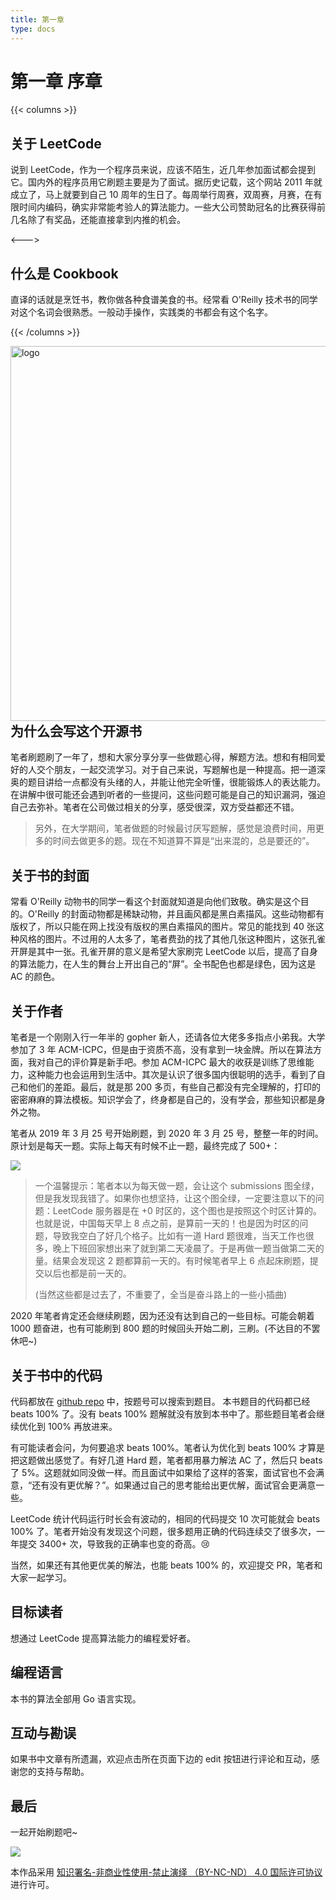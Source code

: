 ```yaml
---
title: 第一章
type: docs
---
```


# 第一章 序章

{{< columns >}}
## 关于 LeetCode

说到 LeetCode，作为一个程序员来说，应该不陌生，近几年参加面试都会提到它。国内外的程序员用它刷题主要是为了面试。据历史记载，这个网站 2011 年就成立了，马上就要到自己 10 周年的生日了。每周举行周赛，双周赛，月赛，在有限时间内编码，确实非常能考验人的算法能力。一些大公司赞助冠名的比赛获得前几名除了有奖品，还能直接拿到内推的机会。

<--->

## 什么是 Cookbook

直译的话就是烹饪书，教你做各种食谱美食的书。经常看 O'Reilly 技术书的同学对这个名词会很熟悉。一般动手操作，实践类的书都会有这个名字。

{{< /columns >}}

<img src="https://books.halfrost.com/leetcode/logo.png" alt="logo" height="600" align="right" style="padding-left: 30px;"/>

## 为什么会写这个开源书

笔者刷题刷了一年了，想和大家分享分享一些做题心得，解题方法。想和有相同爱好的人交个朋友，一起交流学习。对于自己来说，写题解也是一种提高。把一道深奥的题目讲给一点都没有头绪的人，并能让他完全听懂，很能锻炼人的表达能力。在讲解中很可能还会遇到听者的一些提问，这些问题可能是自己的知识漏洞，强迫自己去弥补。笔者在公司做过相关的分享，感受很深，双方受益都还不错。

> 另外，在大学期间，笔者做题的时候最讨厌写题解，感觉是浪费时间，用更多的时间去做更多的题。现在不知道算不算是“出来混的，总是要还的”。


## 关于书的封面

常看 O'Reilly 动物书的同学一看这个封面就知道是向他们致敬。确实是这个目的。O'Reilly 的封面动物都是稀缺动物，并且画风都是黑白素描风。这些动物都有版权了，所以只能在网上找没有版权的黑白素描风的图片。常见的能找到 40 张这种风格的图片。不过用的人太多了，笔者费劲的找了其他几张这种图片，这张孔雀开屏是其中一张。孔雀开屏的意义是希望大家刷完 LeetCode 以后，提高了自身的算法能力，在人生的舞台上开出自己的“屏”。全书配色也都是绿色，因为这是 AC 的颜色。


## 关于作者

笔者是一个刚刚入行一年半的 gopher 新人，还请各位大佬多多指点小弟我。大学参加了 3 年 ACM-ICPC，但是由于资质不高，没有拿到一块金牌。所以在算法方面，我对自己的评价算是新手吧。参加 ACM-ICPC 最大的收获是训练了思维能力，这种能力也会运用到生活中。其次是认识了很多国内很聪明的选手，看到了自己和他们的差距。最后，就是那 200 多页，有些自己都没有完全理解的，打印的密密麻麻的算法模板。知识学会了，终身都是自己的，没有学会，那些知识都是身外之物。

笔者从 2019 年 3 月 25 号开始刷题，到 2020 年 3 月 25 号，整整一年的时间。原计划是每天一题。实际上每天有时候不止一题，最终完成了 500+：

![](https://img.halfrost.com/Blog/ArticleImage/2019_leetcode.png)

> 一个温馨提示：笔者本以为每天做一题，会让这个 submissions 图全绿，但是我发现我错了。如果你也想坚持，让这个图全绿，一定要注意以下的问题：LeetCode 服务器是在 +0 时区的，这个图也是按照这个时区计算的。也就是说，中国每天早上 8 点之前，是算前一天的！也是因为时区的问题，导致我空白了好几个格子。比如有一道 Hard 题很难，当天工作也很多，晚上下班回家想出来了就到第二天凌晨了。于是再做一题当做第二天的量。结果会发现这 2 题都算前一天的。有时候笔者早上 6 点起床刷题，提交以后也都是前一天的。
> 
> (当然这些都是过去了，不重要了，全当是奋斗路上的一些小插曲)

2020 年笔者肯定还会继续刷题，因为还没有达到自己的一些目标。可能会朝着 1000 题奋进，也有可能刷到 800 题的时候回头开始二刷，三刷。(不达目的不罢休吧~)

## 关于书中的代码

代码都放在 [github repo](https://github.com/halfrost/LeetCode-Go/tree/master/Algorithms) 中，按题号可以搜索到题目。
本书题目的代码都已经 beats 100% 了。没有 beats 100% 题解就没有放到本书中了。那些题目笔者会继续优化到 100% 再放进来。

有可能读者会问，为何要追求 beats 100%。笔者认为优化到 beats 100% 才算是把这题做出感觉了。有好几道 Hard 题，笔者都用暴力解法 AC 了，然后只 beats 了 5%。这题就如同没做一样。而且面试中如果给了这样的答案，面试官也不会满意，“还有没有更优解？”。如果通过自己的思考能给出更优解，面试官会更满意一些。

LeetCode 统计代码运行时长会有波动的，相同的代码提交 10 次可能就会 beats 100% 了。笔者开始没有发现这个问题，很多题用正确的代码连续交了很多次，一年提交 3400+ 次，导致我的正确率也变的奇高。😢

当然，如果还有其他更优美的解法，也能 beats 100% 的，欢迎提交 PR，笔者和大家一起学习。

## 目标读者

想通过 LeetCode 提高算法能力的编程爱好者。


## 编程语言

本书的算法全部用 Go 语言实现。


## 互动与勘误

如果书中文章有所遗漏，欢迎点击所在页面下边的 edit 按钮进行评论和互动，感谢您的支持与帮助。

## 最后

一起开始刷题吧~

![](https://img.halfrost.com/Blog/ArticleImage/hello_leetcode.png)

本作品采用 [知识署名-非商业性使用-禁止演绎 （BY-NC-ND） 4.0 国际许可协议](https://creativecommons.org/licenses/by-nc-nd/4.0/legalcode.zh-Hans) 进行许可。
